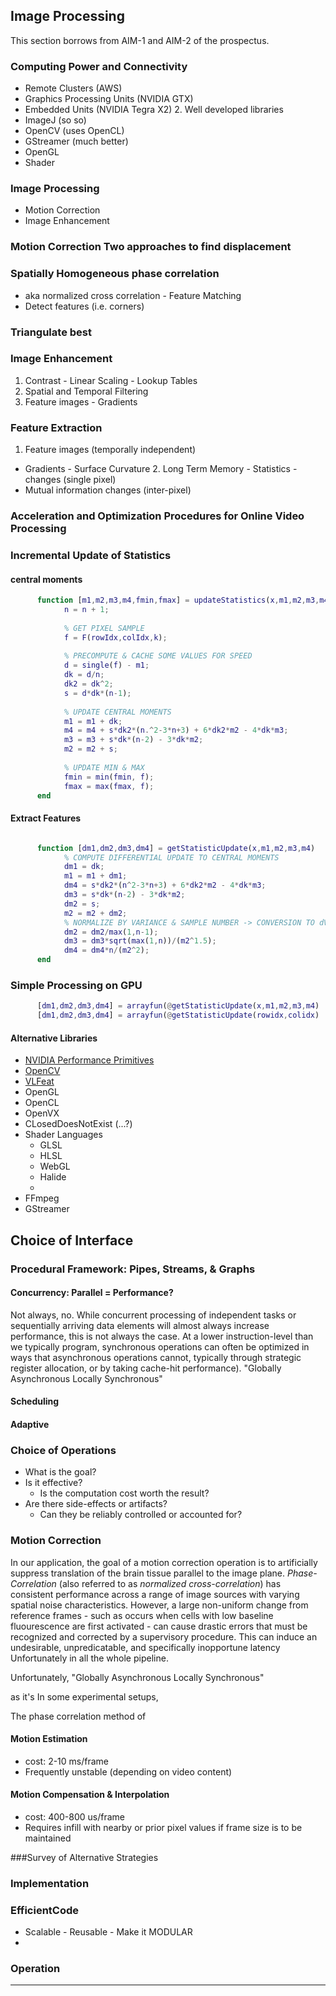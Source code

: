 ## Image Processing 

This section borrows from AIM-1 and AIM-2 of the prospectus.

### Computing Power and Connectivity 
- Remote Clusters (AWS) 
- Graphics Processing Units (NVIDIA GTX) 
- Embedded Units (NVIDIA Tegra X2) 2. Well developed libraries 
- ImageJ (so so) 
- OpenCV (uses OpenCL) 
- GStreamer (much better) 
- OpenGL 
- Shader

### Image Processing 
- Motion Correction 
- Image Enhancement 

### Motion Correction Two approaches to find displacement
###  Spatially Homogeneous phase correlation
- aka normalized cross correlation - Feature Matching 
- Detect features (i.e. corners) 
### Triangulate best

### Image Enhancement 
1. Contrast - Linear Scaling - Lookup Tables 
2. Spatial and Temporal Filtering 
3. Feature images - Gradients

### Feature Extraction 
1. Feature images (temporally independent)

- Gradients - Surface Curvature 2. Long Term Memory - Statistics
      - changes (single pixel) 
- Mutual information changes (inter-pixel)

### Acceleration and Optimization Procedures for Online Video Processing 

### Incremental Update of Statistics
#### central moments
```matlab
      function [m1,m2,m3,m4,fmin,fmax] = updateStatistics(x,m1,m2,m3,m4))
            n = n + 1;
            
            % GET PIXEL SAMPLE
            f = F(rowIdx,colIdx,k);
            
            % PRECOMPUTE & CACHE SOME VALUES FOR SPEED
            d = single(f) - m1;
            dk = d/n;
            dk2 = dk^2;
            s = d*dk*(n-1);
            
            % UPDATE CENTRAL MOMENTS
            m1 = m1 + dk;
            m4 = m4 + s*dk2*(n.^2-3*n+3) + 6*dk2*m2 - 4*dk*m3;
            m3 = m3 + s*dk*(n-2) - 3*dk*m2;
            m2 = m2 + s;
            
            % UPDATE MIN & MAX
            fmin = min(fmin, f);
            fmax = max(fmax, f);
      end
```                        
#### Extract Features
```matlab

      function [dm1,dm2,dm3,dm4] = getStatisticUpdate(x,m1,m2,m3,m4)
            % COMPUTE DIFFERENTIAL UPDATE TO CENTRAL MOMENTS
            dm1 = dk;
            m1 = m1 + dm1;
            dm4 = s*dk2*(n^2-3*n+3) + 6*dk2*m2 - 4*dk*m3;   
            dm3 = s*dk*(n-2) - 3*dk*m2;
            dm2 = s;
            m2 = m2 + dm2;
            % NORMALIZE BY VARIANCE & SAMPLE NUMBER -> CONVERSION TO dVar, dSkew, dKurt   
            dm2 = dm2/max(1,n-1);
            dm3 = dm3*sqrt(max(1,n))/(m2^1.5);
            dm4 = dm4*n/(m2^2);                 
      end
```                        


### Simple Processing on GPU
```matlab
      [dm1,dm2,dm3,dm4] = arrayfun(@getStatisticUpdate(x,m1,m2,m3,m4)
      [dm1,dm2,dm3,dm4] = arrayfun(@getStatisticUpdate(rowidx,colidx)
```       


#### Alternative Libraries
- [NVIDIA Performance Primitives](https://developer.nvidia.com/npp)
- [OpenCV](https://developer.nvidia.com/opencv)
- [VLFeat](http://www.vlfeat.org/)
- OpenGL
- OpenCL
- OpenVX
- CLosedDoesNotExist (...?)
- Shader Languages
   - GLSL
   - HLSL
   - WebGL
   - Halide
   - 
- FFmpeg
- GStreamer

## Choice of Interface
### Procedural Framework: Pipes, Streams, & Graphs

#### Concurrency: Parallel = Performance?
Not always, no. While concurrent processing of independent tasks or sequentially arriving data elements will almost always increase performance, this is not always the case. At a lower instruction-level than we typically program, synchronous operations can often be optimized in ways that asynchronous operations cannot, typically through strategic register allocation, or by taking cache-hit performance).
"Globally Asynchronous Locally Synchronous"

#### Scheduling

#### Adaptive 

### Choice of Operations
- What is the goal?
- Is it effective?
  - Is the computation cost worth the result?
- Are there side-effects or artifacts?
  - Can they be reliably controlled or accounted for?

### Motion Correction
In our application, the goal of a motion correction operation is to artificially suppress translation of the brain tissue parallel to the image plane. *Phase-Correlation* (also referred to as *normalized cross-correlation*) has consistent performance across a range of image sources with varying spatial noise characteristics. However, a large non-uniform change from reference frames - such as occurs when cells with low baseline fluourescence are first activated - can cause drastic errors that must be recognized and corrected by a supervisory procedure. This can induce an undesirable, unpredicatable, and specifically inopportune latency Unfortunately in all the whole pipeline.

Unfortunately, 
"Globally Asynchronous Locally Synchronous"

as it's In some experimental setups, 

The phase correlation method of 
#### Motion Estimation
- cost: 2-10 ms/frame
- Frequently unstable (depending on video content)

#### Motion Compensation & Interpolation
- cost: 400-800 us/frame
- Requires infill with nearby or prior pixel values if frame size is to be maintained



###Survey of Alternative Strategies

### Implementation

### EfficientCode 
- Scalable - Reusable - Make it MODULAR 
- 

### Operation




---

